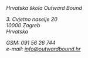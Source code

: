 <address>
Hrvatska škola Outward Bound

3\. Cvjetno naselje 20<br>
10000 Zagreb<br>
Hrvatska

GSM: 091 56 26 744<br>
e-mail: <info@outwardbound.hr>
</address>
